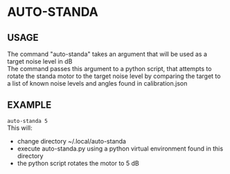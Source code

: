 # AUTO-STANDA

## USAGE
The command "auto-standa" takes an argument that will be used as a target noise level in dB\
The command passes this argument to a python script, that attempts to rotate the standa motor to the target noise level by comparing the target to a list of known noise levels and angles found in calibration.json

## EXAMPLE
`auto-standa 5`\
This will:
- change directory ~/.local/auto-standa
- execute auto-standa.py using a python virtual environment found in this directory
- the python script rotates the motor to 5 dB
